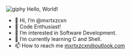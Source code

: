 ![giphy](https://github.com/mxrtxzcxn/mxrtxzcxn/assets/130929421/4a0e4b83-f0c9-4d36-92ad-30a103b8b128) Hello, World!
- 👋 Hi, I’m @mxrtxzcxn
- 🚀 Code Enthusiast!
- 👀 I’m interested in Software Development.
- 🌱 I’m currently learning C and Shell.
- 📫 How to reach me mxrtxzcxn@outlook.com

<!---
mxrtxzcxn/mxrtxzcxn is a ✨ special ✨ repository because its `README.md` (this file) appears on your GitHub profile.
You can click the Preview link to take a look at your changes.
--->
